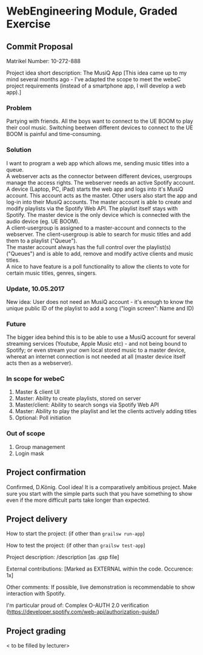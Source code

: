 # WebEngineering Module, Graded Exercise

## Commit Proposal

Matrikel Number: 10-272-888

Project idea short description: The MusiQ App
[This idea came up to my mind several months ago - I've adapted the scope to meet the webeC project requirements (instead of a smartphone app, I will develop a web app).]

### Problem
Partying with friends. All the boys want to connect to the UE BOOM to play their cool music. Switching beetwen different devices to connect to the UE BOOM is painful and time-consuming.

### Solution
I want to program a web app which allows me, sending music titles into a queue.<br>
A webserver acts as the connector between different devices, usergroups manage the access rights. The webserver needs an active Spotify account.<br>
A device (Laptop, PC, iPad) starts the web app and logs into it's MusiQ account. This account acts as the master. Other users also start the app and log-in into their MusiQ accounts. The master account is able to create and modify playlists via the Spotify Web API. The playlist itself stays with Spotify. The master device is the only device which is connected with the audio device (eg. UE BOOM).<br>
A client-usergroup is assigned to a master-account and connects to the webserver. The client-usergroup is able to search for music titles and add them to a playlist ("Queue").<br>
The master account always has the full control over the playlist(s) ("Queues") and is able to add, remove and modify active clients and music titles.<br>
A nice to have feature is a poll functionality to allow the clients to vote for certain music titles, genres, singers.

### Update, 10.05.2017
New idea: User does not need an MusiQ account - it's enough to know the unique public ID of the playlist to add a song ("login screen": Name and ID)

### Future
The bigger idea behind this is to be able to use a MusiQ account for several streaming services (Youtube, Apple Music etc) - and not being bound to Spotify; or even stream your own local stored music to a master device, whereat an internet connection is not needed at all (master device itself acts then as a webserver).

### In scope for webeC
1.  Master & client UI
2.  Master: Ability to create playlists, stored on server
3.  Master/client: Ability to search songs via Spotify Web API
4.  Master: Ability to play the playlist and let the clients actively adding titles
5.  Optional: Poll initiation

### Out of scope
1.  Group management
2.  Login mask

## Project confirmation

Confirmed, D.König.
Cool idea! 
It is a comparatively ambitious project.
Make sure you start with the simple parts such that you have something to show
even if the more difficult parts take longer than expected.

## Project delivery <to be filled by student>

How to start the project: (if other than `grailsw run-app`)

How to test the project:  (if other than `grailsw test-app`)

Project description:      /description [as .gsp file]

External contributions:	  [Marked as EXTERNAL within the code. Occurence: 1x]

Other comments: 		  If possible, live demonstration is recommendable to show interaction with Spotify.

I'm particular proud of:  Complex O-AUTH 2.0 verification (https://developer.spotify.com/web-api/authorization-guide/)


## Project grading 

< to be filled by lecturer>
